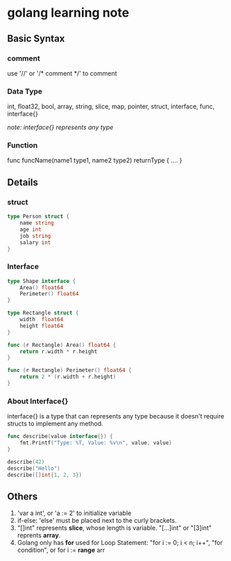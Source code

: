 # golang learning note

## Basic Syntax

### comment
use '//' or '/* comment */' to comment

### Data Type
int, float32, bool, array, string, slice, map, pointer, struct, interface, func, interface{}

*note: interface{} represents any type*

### Function
func funcName(name1 type1, name2 type2) returnType {
    ....
}

## Details

### struct
``` go
type Person struct {
    name string
    age int
    job string
    salary int
}
```

### Interface
```go
type Shape interface {
    Area() float64
    Perimeter() float64
}

type Rectangle struct {
    width  float64
    height float64
}

func (r Rectangle) Area() float64 {
    return r.width * r.height
}

func (r Rectangle) Perimeter() float64 {
    return 2 * (r.width + r.height)
}
```

### About Interface{}
interface{} is a type that can represents any type because it doesn't require structs to implement any method.

```go
func describe(value interface{}) {
    fmt.Printf("Type: %T, Value: %v\n", value, value)
}

describe(42)
describe("Hello")
describe([]int{1, 2, 3})
```

## Others
1. 'var a int', or 'a := 2' to initialize variable
2. if-else: 'else' must be placed next to the curly brackets.
3. "[]int" represents **slice**, whose length is variable. "[...]int" or "[3]int" reprents **array**.
4. Golang only has **for** used for Loop Statement: "for i := 0; i < n; i++", "for condition", or for i := **range** arr

